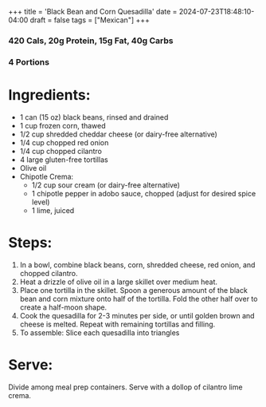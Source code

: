 +++
title = 'Black Bean and Corn Quesadilla'
date = 2024-07-23T18:48:10-04:00
draft = false
tags = ["Mexican"]
+++

### 420 Cals, 20g Protein, 15g Fat, 40g Carbs
### 4 Portions
# Ingredients:
- 1 can (15 oz) black beans, rinsed and drained
- 1 cup frozen corn, thawed
- 1/2 cup shredded cheddar cheese (or dairy-free alternative)
- 1/4 cup chopped red onion
- 1/4 cup chopped cilantro
- 4 large gluten-free tortillas
- Olive oil
- Chipotle Crema:
    - 1/2 cup sour cream (or dairy-free alternative)
    - 1 chipotle pepper in adobo sauce, chopped (adjust for desired spice level)
    - 1 lime, juiced

# Steps:
1. In a bowl, combine black beans, corn, shredded cheese, red onion, and chopped cilantro.
2. Heat a drizzle of olive oil in a large skillet over medium heat.
3. Place one tortilla in the skillet. Spoon a generous amount of the black bean and corn mixture onto half of the tortilla. Fold the other half over to create a half-moon shape.
4. Cook the quesadilla for 2-3 minutes per side, or until golden brown and cheese is melted. Repeat with remaining tortillas and filling.
5. To assemble: Slice each quesadilla into triangles 

# Serve:
Divide among meal prep containers. Serve with a dollop of cilantro lime crema.
